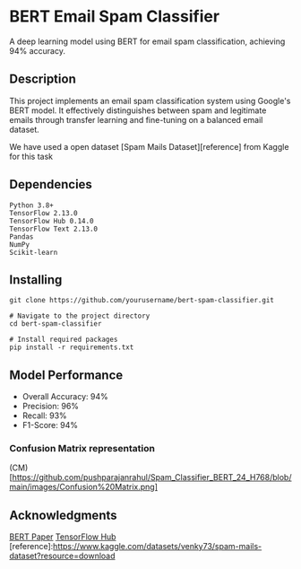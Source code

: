 # BERT Email Spam Classifier

A deep learning model using BERT for email spam classification, achieving 94% accuracy.

## Description

This project implements an email spam classification system using Google's BERT model. It effectively distinguishes between spam and legitimate emails through transfer learning and fine-tuning on a balanced email dataset.


We have used a open dataset [Spam Mails Dataset][reference] from Kaggle for this task

## Dependencies

```
Python 3.8+
TensorFlow 2.13.0
TensorFlow Hub 0.14.0
TensorFlow Text 2.13.0
Pandas
NumPy
Scikit-learn
```

## Installing

```
git clone https://github.com/yourusername/bert-spam-classifier.git

# Navigate to the project directory
cd bert-spam-classifier

# Install required packages
pip install -r requirements.txt
```

## Model Performance

- Overall Accuracy: 94%
- Precision: 96%
- Recall: 93%
- F1-Score: 94%

### Confusion Matrix representation

(CM)[https://github.com/pushparajanrahul/Spam_Classifier_BERT_24_H768/blob/main/images/Confusion%20Matrix.png]

## Acknowledgments

[BERT Paper](https://arxiv.org/abs/1810.04805)
[TensorFlow Hub](https://www.kaggle.com/models/tensorflow/bert/tensorFlow2/bert-en-uncased-l-10-h-768-a-12)
[reference]:https://www.kaggle.com/datasets/venky73/spam-mails-dataset?resource=download

